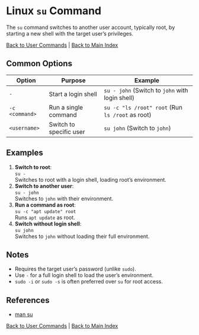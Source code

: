 # Linux `su` Command

The `su` command switches to another user account, typically root, by starting a new shell with the target user’s privileges.

[Back to User Commands](../user.md) | [Back to Main Index](../../README.md)

## Common Options

| Option | Purpose | Example |
|--------|---------|---------|
| `-` | Start a login shell | `su - john` (Switch to `john` with login shell) |
| `-c <command>` | Run a single command | `su -c "ls /root" root` (Run `ls /root` as root) |
| `<username>` | Switch to specific user | `su john` (Switch to `john`) |

## Examples
1. **Switch to root**:  
   `su -`  
   Switches to root with a login shell, loading root’s environment.
2. **Switch to another user**:  
   `su - john`  
   Switches to `john` with their environment.
3. **Run a command as root**:  
   `su -c "apt update" root`  
   Runs `apt update` as root.
4. **Switch without login shell**:  
   `su john`  
   Switches to `john` without loading their full environment.

## Notes
- Requires the target user’s password (unlike `sudo`).
- Use `-` for a full login shell to load the user’s environment.
- `sudo -i` or `sudo -s` is often preferred over `su` for root access.

## References
- [man su](https://man7.org/linux/man-pages/man1/su.1.html)

[Back to User Commands](../user.md) | [Back to Main Index](../../README.md)
